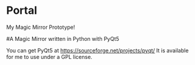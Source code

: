 # Portal
My Magic Mirror Prototype!

#A Magic Mirror written in Python with PyQt5

You can get PyQt5 at https://sourceforge.net/projects/pyqt/
It is available for me to use under a GPL license.
